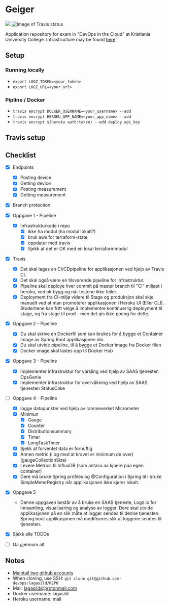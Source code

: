 # Geiger 
<a href="https://www.statuscake.com" title="Website Uptime Monitoring"><img src="https://app.statuscake.com/button/index.php?Track=5263662&Days=1&Design=1" /></a>
![Image of Travis status](https://travis-ci.org/lagasild/geiger.svg?branch=master)

Application repository for exam in "DevOps in the Cloud" at Kristiania University College. 
Infrastructure may be found [here](https://github.com/lagasild/infrastructure). 

## Setup
### Running locally   
* `export LOGZ_TOKEN=<your_token>`
* `export LOGZ_URL=<your_url>`
### Pipline / Docker 
* `travis encrypt DOCKER_USERNAME=<your_username> --add`
* `travis encrypt HEROKU_APP_NAME=<your_app_name> --add`
* `travis encrypt $(heroku auth:token) --add deploy.api_key`

## Travis setup 

## Checklist 
- [X] Endpoints 
    - [X] Posting device 
    - [X] Getting device 
    - [X] Posting measurement
    - [X] Getting measurement
- [X] Branch protection 
- [X] Oppgave 1 - Pipeline
    - [X] Infrastrukturkode i repo 
        - [X] ikke ha modul (ha modul lokalt?) 
        - [X] bruk aws for terraform-state
        - [X] oppdater med travis 
        - [X] Sjekk at det er OK med en lokal terraformmodul
- [X] Travis 
    - [X] Det skal lages en CI/CDpipeline for applikasjonen ved hjelp av Travis CI.
    - [X] Det skal også være en tilsvarende pipeline for infrastruktur.
    - [X] Pipeline skal deploye hver commit på master branch til "CI" miljøet i heroku, ved ok bygg og når testene ikke feiler.
    - [X] Deployment fra CI-miljø videre til Stage og produksjon skal skje manuelt ved at man promoterer applikasjonen i Heroku UI (Eller CLI). Studentene kan fritt velge å implementre kontinuerlig deployment til stage, og fra stage til prod - men det gis ikke poeng for dette.
- [X] Oppgave 2 - Pipeline
    - [X] Du skal skrive en Dockerfil som kan brukes for å bygge et Container Image av Spring Boot applikasjonen din.
    - [X] Du skal utvide pipeline, til å bygge et Docker image fra Docker filen
    - [X] Docker image skal lastes opp til Docker Hub
- [X] Oppgave 3 - Pipeline
    - [X] Implementer infrastruktur for varsling ved hjelp av SAAS tjenesten OpsGenie
    - [X] Implementer infrastruktur for overvåkning ved hjelp av SAAS tjenesten StatusCake
- [ ] Oppgave 4 - Pipeline
     - [X] logge datapunkter ved hjelp av rammeverket Micrometer
     - [X] Minimun 
        - [X] Gauge
        - [X] Counter
        - [X] Distributionsummary 
        - [X] Timer 
        - [X] LongTaskTimer 
    - [X] Sjekk at forventet data er fornuftig 
    - [X] Annen metric (i og med at kravet er minimum de over) (gaugeCollectionSize)
    - [X] Levere Metrics til InfluxDB (som antasa aa kjoere paa egen container)
    - [X] Dere må bruke Spring profiles og @Configuration i Spring til i bruke SimpleMeterRegistry når applikasjonen ikke kjører lokalt.   
- [X] Oppgave 5
    * Denne oppgaven består av å bruke en SAAS tjeneste, Logz.io for 
    innsamling, visualisering og analyse av logger. Dere skal utvide applikasjonen 
    på en slik måte at logger sendes til denne tjenesten. Spring boot applikasjonen
     må modifiseres slik at loggene sendes til tjenesten.
- [X] Sjekk alle TODOs 
- [ ] Ga gjennom alt 
      

## Notes 
* [Maintail two github accounts](https://medium.com/the-andela-way/a-practical-guide-to-managing-multiple-github-accounts-8e7970c8fd46)
* When cloning, use SSH: `git clone git@github.com-devops:lagasild/REPO`
* Mail: lagasild@protonmail.com
* Docker username: lagasild
* Heroku username: mail